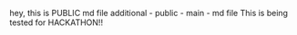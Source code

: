 hey, this is PUBLIC md file
additional - public - main - md file
This is being tested for HACKATHON!!
